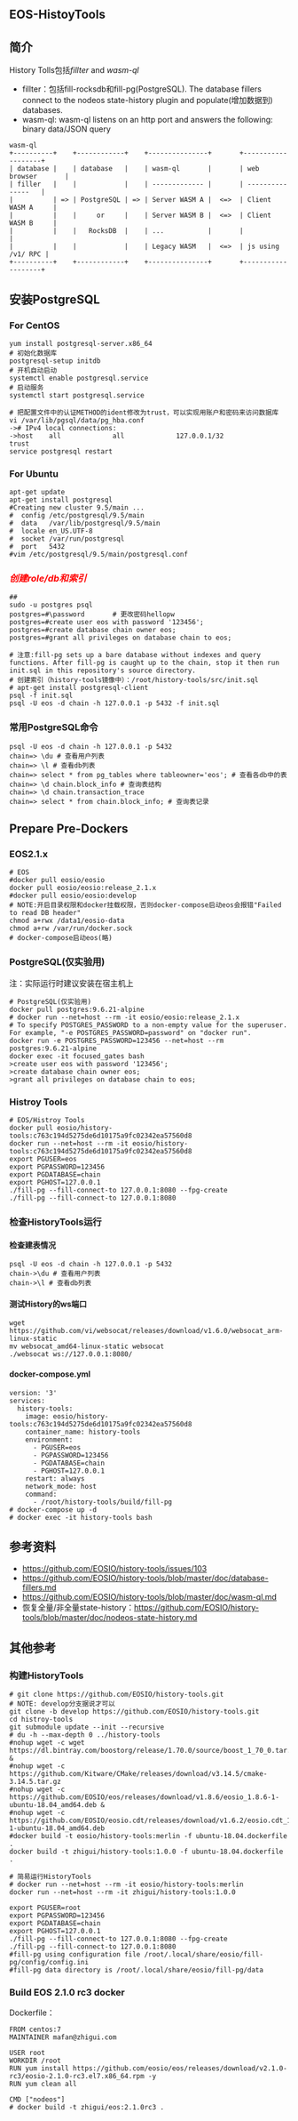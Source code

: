 ## EOS-HistoyTools

## 简介



History Tolls包括*fillter* and *wasm-ql*

- fillter：包括fill-rocksdb和fill-pg(PostgreSQL). The database fillers connect to the nodeos state-history plugin and populate(增加数据到) databases.
- wasm-ql: wasm-ql listens on an http port and answers the following: binary data/JSON query

~~~
wasm-ql
+----------+    +------------+    +---------------+       +-------------------+
| database |    | database   |    | wasm-ql       |       | web browser       |
| filler   |    |            |    | ------------- |       | ---------------   |
|          | => | PostgreSQL | => | Server WASM A |  <=>  | Client WASM A     |
|          |    |     or     |    | Server WASM B |  <=>  | Client WASM B     |
|          |    |   RocksDB  |    | ...           |       |                   |
|          |    |            |    | Legacy WASM   |  <=>  | js using /v1/ RPC |
+----------+    +------------+    +---------------+       +-------------------+
~~~



## 安装PostgreSQL

### For CentOS

~~~
yum install postgresql-server.x86_64
# 初始化数据库
postgresql-setup initdb
# 开机自动启动
systemctl enable postgresql.service
# 启动服务
systemctl start postgresql.service

# 把配置文件中的认证METHOD的ident修改为trust，可以实现用账户和密码来访问数据库
vi /var/lib/pgsql/data/pg_hba.conf
-># IPv4 local connections:
->host    all             all             127.0.0.1/32            trust
service postgresql restart
~~~

### For Ubuntu

~~~
apt-get update
apt-get install postgresql
#Creating new cluster 9.5/main ...
#  config /etc/postgresql/9.5/main
#  data   /var/lib/postgresql/9.5/main
#  locale en_US.UTF-8
#  socket /var/run/postgresql
#  port   5432
#vim /etc/postgresql/9.5/main/postgresql.conf
~~~

### *<font color=red>创建role/db和索引</font>*

~~~
## 
sudo -u postgres psql
postgres=#\password       # 更改密码hellopw
postgres=#create user eos with password '123456';
postgres=#create database chain owner eos;
postgres=#grant all privileges on database chain to eos;

# 注意:fill-pg sets up a bare database without indexes and query functions. After fill-pg is caught up to the chain, stop it then run init.sql in this repository's source directory.
# 创建索引（history-tools镜像中）：/root/history-tools/src/init.sql
# apt-get install postgresql-client
psql -f init.sql
psql -U eos -d chain -h 127.0.0.1 -p 5432 -f init.sql

~~~

### 常用PostgreSQL命令

~~~
psql -U eos -d chain -h 127.0.0.1 -p 5432
chain=> \du # 查看用户列表
chain=> \l # 查看db列表
chain=> select * from pg_tables where tableowner='eos'; # 查看各db中的表
chain=> \d chain.block_info # 查询表结构
chain=> \d chain.transaction_trace
chain=> select * from chain.block_info; # 查询表记录
~~~



## Prepare Pre-Dockers

### EOS2.1.x

~~~
# EOS
#docker pull eosio/eosio
docker pull eosio/eosio:release_2.1.x
#docker pull eosio/eosio:develop
# NOTE:开启目录权限和docker挂载权限，否则docker-compose启动eos会报错"Failed to read DB header"
chmod a+rwx /data1/eosio-data
chmod a+rw /var/run/docker.sock 
# docker-compose启动eos(略)
~~~

### PostgreSQL(仅实验用)

注：实际运行时建议安装在宿主机上

~~~
# PostgreSQL(仅实验用)
docker pull postgres:9.6.21-alpine
# docker run --net=host --rm -it eosio/eosio:release_2.1.x
# To specify POSTGRES_PASSWORD to a non-empty value for the superuser. For example, "-e POSTGRES_PASSWORD=password" on "docker run".
docker run -e POSTGRES_PASSWORD=123456 --net=host --rm postgres:9.6.21-alpine
docker exec -it focused_gates bash
>create user eos with password '123456';
>create database chain owner eos;
>grant all privileges on database chain to eos;
~~~



### Histroy Tools

~~~
# EOS/Histroy Tools
docker pull eosio/history-tools:c763c194d5275de6d10175a9fc02342ea57560d8
docker run --net=host --rm -it eosio/history-tools:c763c194d5275de6d10175a9fc02342ea57560d8
export PGUSER=eos
export PGPASSWORD=123456
export PGDATABASE=chain
export PGHOST=127.0.0.1
./fill-pg --fill-connect-to 127.0.0.1:8080 --fpg-create
./fill-pg --fill-connect-to 127.0.0.1:8080
~~~



### 检查HistoryTools运行

#### 检查建表情况

~~~
psql -U eos -d chain -h 127.0.0.1 -p 5432
chain->\du # 查看用户列表
chain->\l # 查看db列表
~~~

#### 测试History的ws端口

~~~
wget https://github.com/vi/websocat/releases/download/v1.6.0/websocat_arm-linux-static
mv websocat_amd64-linux-static websocat
./websocat ws://127.0.0.1:8080/
~~~



#### docker-compose.yml

~~~
version: '3'
services:
  history-tools:
    image: eosio/history-tools:c763c194d5275de6d10175a9fc02342ea57560d8
    container_name: history-tools
    environment:
      - PGUSER=eos
      - PGPASSWORD=123456
      - PGDATABASE=chain
      - PGHOST=127.0.0.1
    restart: always
    network_mode: host
    command:
      - /root/history-tools/build/fill-pg
# docker-compose up -d
# docker exec -it history-tools bash
~~~



## 参考资料

- https://github.com/EOSIO/history-tools/issues/103
- https://github.com/EOSIO/history-tools/blob/master/doc/database-fillers.md
- https://github.com/EOSIO/history-tools/blob/master/doc/wasm-ql.md
- 恢复全量/非全量state-history：https://github.com/EOSIO/history-tools/blob/master/doc/nodeos-state-history.md

## 其他参考

### 构建HistoryTools

~~~
# git clone https://github.com/EOSIO/history-tools.git
# NOTE: develop分支据说才可以
git clone -b develop https://github.com/EOSIO/history-tools.git
cd histroy-tools
git submodule update --init --recursive
# du -h --max-depth 0 ../history-tools
#nohup wget -c wget https://dl.bintray.com/boostorg/release/1.70.0/source/boost_1_70_0.tar.gz &
#nohup wget -c https://github.com/Kitware/CMake/releases/download/v3.14.5/cmake-3.14.5.tar.gz
#nohup wget -c https://github.com/EOSIO/eos/releases/download/v1.8.6/eosio_1.8.6-1-ubuntu-18.04_amd64.deb &
#nohup wget -c https://github.com/EOSIO/eosio.cdt/releases/download/v1.6.2/eosio.cdt_1.6.2-1-ubuntu-18.04_amd64.deb
#docker build -t eosio/history-tools:merlin -f ubuntu-18.04.dockerfile .
docker build -t zhigui/history-tools:1.0.0 -f ubuntu-18.04.dockerfile .

# 简易运行HistoryTools
# docker run --net=host --rm -it eosio/history-tools:merlin
docker run --net=host --rm -it zhigui/history-tools:1.0.0

export PGUSER=root
export PGPASSWORD=123456
export PGDATABASE=chain
export PGHOST=127.0.0.1
./fill-pg --fill-connect-to 127.0.0.1:8080 --fpg-create
./fill-pg --fill-connect-to 127.0.0.1:8080
#fill-pg using configuration file /root/.local/share/eosio/fill-pg/config/config.ini
#fill-pg data directory is /root/.local/share/eosio/fill-pg/data
~~~



### Build EOS 2.1.0 rc3 docker

Dockerfile：

~~~
FROM centos:7
MAINTAINER mafan@zhigui.com

USER root
WORKDIR /root
RUN yum install https://github.com/eosio/eos/releases/download/v2.1.0-rc3/eosio-2.1.0-rc3.el7.x86_64.rpm -y
RUN yum clean all

CMD ["nodeos"]
# docker build -t zhigui/eos:2.1.0rc3 .
~~~


